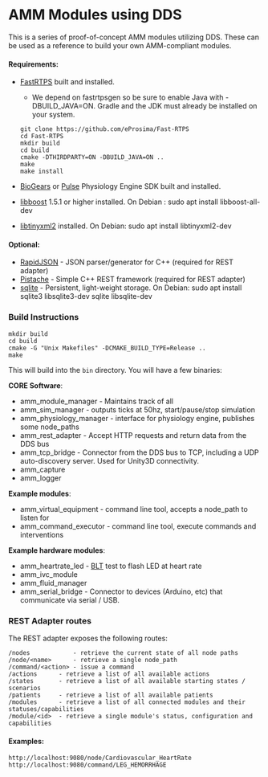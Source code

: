 
# AMM Modules using DDS

This is a series of proof-of-concept AMM modules utilizing DDS.  These can be used as a reference to build your own AMM-compliant modules.

#### Requirements:
* [FastRTPS](https://github.com/eProsima/Fast-RTPS) built and installed. 
   * We depend on fastrtpsgen so be sure to enable Java with -DBUILD_JAVA=ON. Gradle and the JDK must already be installed on your system.
   
   ```
   git clone https://github.com/eProsima/Fast-RTPS
   cd Fast-RTPS
   mkdir build
   cd build
   cmake -DTHIRDPARTY=ON -DBUILD_JAVA=ON .. 
   make
   make install
   ```

    
* [BioGears](https://github.com/BioGearsEngine/Engine) or [Pulse](https://gitlab.kitware.com/physiology/engine) Physiology Engine SDK built and installed. 
* [libboost](http://www.boost.org) 1.5.1 or higher installed. On Debian : sudo apt install libboost-all-dev 
* [libtinyxml2](http://www.grinninglizard.com/tinyxml2/) installed.  On Debian: sudo apt install libtinyxml2-dev

#### Optional:
* [RapidJSON](https://github.com/miloyip/rapidjson) - JSON parser/generator for C++ (required for REST adapter) 
* [Pistache](https://github.com/oktal/pistache) - Simple C++ REST framework (required for REST adapter)
* [sqlite](https://www.sqlite.org/index.html) - Persistent, light-weight storage.  On Debian: sudo apt install sqlite3 libsqlite3-dev sqlite libsqlite-dev 

### Build Instructions

```
mkdir build
cd build
cmake -G "Unix Makefiles" -DCMAKE_BUILD_TYPE=Release ..
make
```

This will build into the `bin` directory.  You will have a few binaries:

**CORE Software**:
* amm_module_manager - Maintains track of all 
* amm_sim_manager - outputs ticks at 50hz, start/pause/stop simulation
* amm_physiology_manager - interface for physiology engine, publishes some node_paths
* amm_rest_adapter - Accept HTTP requests and return data from the DDS bus
* amm_tcp_bridge - Connector from the DDS bus to TCP, including a UDP auto-discovery server.  Used for Unity3D connectivity.
* amm_capture
* amm_logger

**Example modules**:
* amm_virtual_equipment - command line tool, accepts a node_path to listen for
* amm_command_executor - command line tool, execute commands and interventions

**Example hardware modules**:
* amm_heartrate_led - [BLT](https://github.com/AdvancedModularManikin/development-kit/wiki/AMMDK-Overview) test to flash LED at heart rate
* amm_ivc_module
* amm_fluid_manager
* amm_serial_bridge - Connector to devices (Arduino, etc) that communicate via serial / USB. 

### REST Adapter routes
The REST adapter exposes the following routes:
```
/nodes            - retrieve the current state of all node paths
/node/<name>      - retrieve a single node_path
/command/<action> - issue a command
/actions	  - retrieve a list of all available actions
/states		  - retrieve a list of all available starting states / scenarios
/patients	  - retrieve a list of all available patients
/modules      - retrieve a list of all connected modules and their statuses/capabilities
/module/<id>  - retrieve a single module's status, configuration and capabilities
```

#### Examples: 
```
http://localhost:9080/node/Cardiovascular_HeartRate
http://localhost:9080/command/LEG_HEMORRHAGE
```
